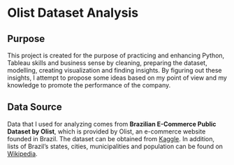 # Olist Dataset Analysis

## Purpose
This project is created for the purpose of practicing and enhancing Python, Tableau skills and business sense by cleaning, preparing the dataset, modelling, creating visualization and finding insights.
By figuring out these insights, I attempt to propose some ideas based on my point of view and my knowledge to promote the performance of the company.

## Data Source
Data that I used for analyzing comes from **Brazilian E-Commerce Public Dataset by Olist**, which is provided by Olist, an e-commerce website founded in Brazil. The dataset can be obtained from [Kaggle](https://www.kaggle.com/datasets/olistbr/brazilian-ecommerce?resource=download). In addition, lists of Brazil’s states, cities, municipalities and population can be found on [Wikipedia](https://en.wikipedia.org/wiki/Main_Page). 
